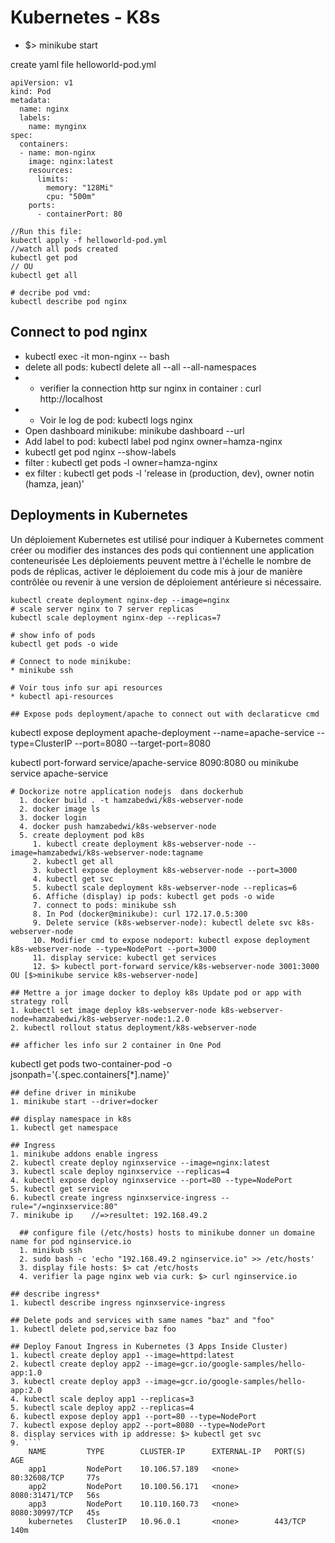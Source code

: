 # Kubernetes - K8s

* $> minikube start

create yaml file helloworld-pod.yml
````
apiVersion: v1
kind: Pod
metadata:
  name: nginx
  labels:
    name: mynginx
spec:
  containers:
  - name: mon-nginx
    image: nginx:latest
    resources:
      limits:
        memory: "128Mi"
        cpu: "500m"
    ports:
      - containerPort: 80
````

````
//Run this file:
kubectl apply -f helloworld-pod.yml
//watch all pods created
kubectl get pod
// OU
kubectl get all

# decribe pod vmd:
kubectl describe pod nginx

````
## Connect to pod nginx
* kubectl exec -it mon-nginx -- bash
* delete all pods:  kubectl delete all --all --all-namespaces
* * verifier la connection http sur nginx in container : curl http://localhost
* * Voir le log de pod: kubectl logs nginx
* Open dashboard minikube: minikube dashboard --url
* Add label to pod: kubectl label pod nginx owner=hamza-nginx
* kubectl get pod nginx --show-labels
*  filter : kubectl get pods -l owner=hamza-nginx
*  ex filter : kubectl get pods -l 'release in (production, dev), owner notin (hamza, jean)'

  ## Deployments in Kubernetes
  Un déploiement Kubernetes est utilisé pour indiquer à Kubernetes comment créer ou modifier des instances des pods qui contiennent une application conteneurisée
  Les déploiements peuvent mettre à l'échelle le nombre de pods de réplicas, activer le déploiement du code mis à jour de manière contrôlée ou revenir à une version de déploiement antérieure si nécessaire.
  ````
  kubectl create deployment nginx-dep --image=nginx
# scale server nginx to 7 server replicas
  kubectl scale deployment nginx-dep --replicas=7

# show info of pods
kubectl get pods -o wide

# Connect to node minikube:
 * minikube ssh

# Voir tous info sur api resources
  * kubectl api-resources

## Expose pods deployment/apache to connect out with declaraticve cmd
````
kubectl expose deployment apache-deployment --name=apache-service --type=ClusterIP --port=8080 --target-port=8080

kubectl port-forward service/apache-service 8090:8080
ou
minikube service apache-service

````
# Dockorize notre application nodejs  dans dockerhub
  1. docker build . -t hamzabedwi/k8s-webserver-node
  2. docker image ls
  3. docker login
  4. docker push hamzabedwi/k8s-webserver-node
  5. create deployment pod k8s
     1. kubectl create deployment k8s-webserver-node --image=hamzabedwi/k8s-webserver-node:tagname
     2. kubectl get all
     3. kubectl expose deployment k8s-webserver-node --port=3000
     4. kubectl get svc
     5. kubectl scale deployment k8s-webserver-node --replicas=6
     6. Affiche (display) ip pods: kubectl get pods -o wide
     7. connect to pods: minikube ssh
     8. In Pod (docker@minikube): curl 172.17.0.5:300
     9. Delete service (k8s-webserver-node): kubectl delete svc k8s-webserver-node
     10. Modifier cmd to expose nodeport: kubectl expose deployment k8s-webserver-node --type=NodePort --port=3000
     11. display service: kubectl get services
     12. $> kubectl port-forward service/k8s-webserver-node 3001:3000  OU [$>minikube service k8s-webserver-node]

## Mettre a jor image docker to deploy k8s Update pod or app with strategy roll
1. kubectl set image deploy k8s-webserver-node k8s-webserver-node=hamzabedwi/k8s-webserver-node:1.2.0
2. kubectl rollout status deployment/k8s-webserver-node

## afficher les info sur 2 container in One Pod
````
kubectl get pods two-container-pod -o jsonpath='{.spec.containers[*].name}'
````
## define driver in minikube
1. minikube start --driver=docker

## display namespace in k8s
1. kubectl get namespace

## Ingress
1. minikube addons enable ingress
2. kubectl create deploy nginxservice --image=nginx:latest
3. kubectl scale deploy nginxservice --replicas=4
4. kubectl expose deploy nginxservice --port=80 --type=NodePort
5. kubectl get service
6. kubectl create ingress nginxservice-ingress --rule="/=nginxservice:80"
7. minikube ip    //=>resultet: 192.168.49.2

  ## configure file (/etc/hosts) hosts to minikube donner un domaine name for pod nginservice.io
  1. minikub ssh
  2. sudo bash -c 'echo "192.168.49.2 nginservice.io" >> /etc/hosts'
  3. display file hosts: $> cat /etc/hosts
  4. verifier la page nginx web via curk: $> curl nginservice.io

## describe ingress*
1. kubectl describe ingress nginxservice-ingress

## Delete pods and services with same names "baz" and "foo"
1. kubectl delete pod,service baz foo

## Deploy Fanout Ingress in Kubernetes (3 Apps Inside Cluster)
1. kubectl create deploy app1 --image=httpd:latest
2. kubectl create deploy app2 --image=gcr.io/google-samples/hello-app:1.0
3. kubectl create deploy app3 --image=gcr.io/google-samples/hello-app:2.0
4. kubectl scale deploy app1 --replicas=3
5. kubectl scale deploy app2 --replicas=4
6. kubectl expose deploy app1 --port=80 --type=NodePort
7. kubectl expose deploy app2 --port=8080 --type=NodePort
8. display services with ip addresse: $> kubectl get svc
9. ````
    NAME         TYPE        CLUSTER-IP      EXTERNAL-IP   PORT(S)          AGE
    app1         NodePort    10.106.57.189   <none>        80:32608/TCP     77s
    app2         NodePort    10.100.56.171   <none>        8080:31471/TCP   56s
    app3         NodePort    10.110.160.73   <none>        8080:30997/TCP   45s
    kubernetes   ClusterIP   10.96.0.1       <none>        443/TCP          140m
  ````
